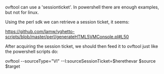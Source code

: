 ovftool can use a 'sessionticket'. In powershell there are enough
examples, but not for linux.

Using the perl sdk we can retrieve a session ticket, it seems:

https://github.com/lamw/vghetto-scripts/blob/master/perl/generateHTML5VMConsole.pl#L50

After acquiring the session ticket, we should then feed it to ovftool
just like the powershell scripts do:

ovftool --sourceType="VI" --I:sourceSessionTicket=$herethevar $source $target
